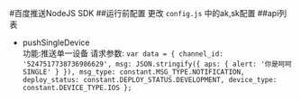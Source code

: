 #百度推送NodeJS SDK
##运行前配置
更改 `config.js` 中的ak,sk配置
##api列表
+ pushSingleDevice   
功能:推送单一设备
请求参数:
`
        var data = {
            channel_id: '5247517738736986629',
            msg: JSON.stringify({
                aps: {
                    alert: '你是呵呵SINGLE'
                }
            }),
            msg_type: constant.MSG_TYPE.NOTIFICATION,
            deploy_status: constant.DEPLOY_STATUS.DEVELOPMENT,
            device_type: constant.DEVICE_TYPE.IOS
        };
`